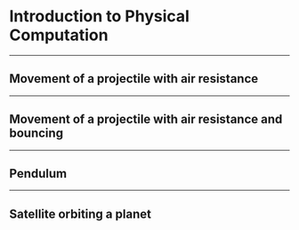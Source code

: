 # Introduction to Physical Computation

---

## Movement of a projectile with air resistance

---

## Movement of a projectile with air resistance and bouncing

---

## Pendulum

---

## Satellite orbiting a planet